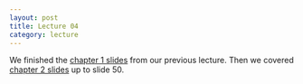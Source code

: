 ```yaml
---
layout: post
title: Lecture 04
category: lecture
---
```

We finished the [chapter 1 slides][ch1-slides] from our previous lecture.
Then we covered [chapter 2 slides][ch2-slides] up to slide 50.

[ch1-slides]: {{site.base}}/slides/ch1.ppt
[ch2-slides]: {{site.base}}/slides/ch2.ppt

